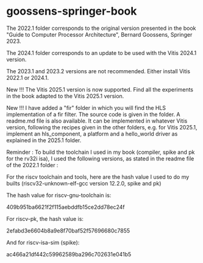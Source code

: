 # goossens-springer-book
The 2022.1 folder corresponds to the original version presented in the book "Guide to Computer Processor Architecture", Bernard Goossens, Springer 2023.

The 2024.1 folder corresponds to an update to be used with the Vitis 2024.1 version.

The 2023.1 and 2023.2 versions are not recommended. Either install Vitis 2022.1 or 2024.1.

New !!! The Vitis 2025.1 version is now supported. Find all the experiments in the book adapted to the Vitis 2025.1 version.

New !!! I have added a "fir" folder in which you will find the HLS implementation of a fir filter. The source code is given in the folder. A readme.md file is also available. It can be implemented in whatever Vitis version, following the recipes given in the other folders, e.g. for Vitis 2025.1, implement an hls_component, a platform and a hello_world driver as explained in the 2025.1 folder.

Reminder : To build the toolchain I used in my book (compiler, spike and pk for the rv32i isa), I used the following versions, as stated in the readme file of the 2022.1 folder :

For the riscv toolchain and tools, here are the hash value I used to do my builts (riscv32-unknown-elf-gcc version 12.2.0, spike and pk)

The hash value for riscv-gnu-toolchain is:

409b951ba6621f2f115aebddfb15ce2dd78ec24f

For riscv-pk, the hash value is:

2efabd3e6604b8a9e8f70baf52f57696680c7855

And for riscv-isa-sim (spike):

ac466a21df442c59962589ba296c702631e041b5
